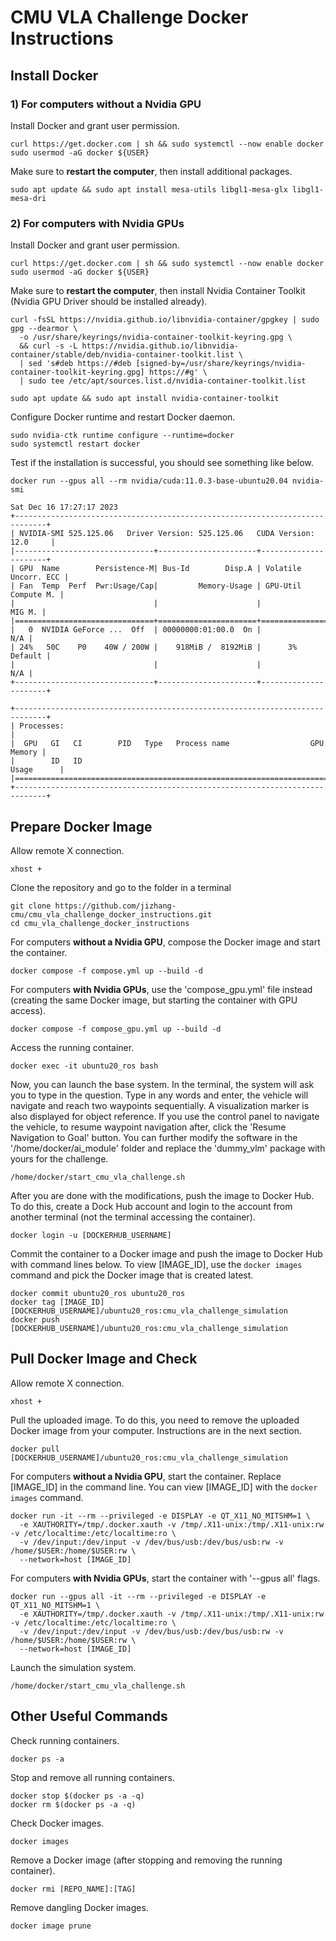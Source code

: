 # CMU VLA Challenge Docker Instructions

## Install Docker

### 1) For computers without a Nvidia GPU

Install Docker and grant user permission.
```
curl https://get.docker.com | sh && sudo systemctl --now enable docker
sudo usermod -aG docker ${USER}
```
Make sure to **restart the computer**, then install additional packages.
```
sudo apt update && sudo apt install mesa-utils libgl1-mesa-glx libgl1-mesa-dri
```

### 2) For computers with Nvidia GPUs

Install Docker and grant user permission.
```
curl https://get.docker.com | sh && sudo systemctl --now enable docker
sudo usermod -aG docker ${USER}
```
Make sure to **restart the computer**, then install Nvidia Container Toolkit (Nvidia GPU Driver
should be installed already).

```
curl -fsSL https://nvidia.github.io/libnvidia-container/gpgkey | sudo gpg --dearmor \
  -o /usr/share/keyrings/nvidia-container-toolkit-keyring.gpg \
  && curl -s -L https://nvidia.github.io/libnvidia-container/stable/deb/nvidia-container-toolkit.list \
  | sed 's#deb https://#deb [signed-by=/usr/share/keyrings/nvidia-container-toolkit-keyring.gpg] https://#g' \
  | sudo tee /etc/apt/sources.list.d/nvidia-container-toolkit.list
```
```
sudo apt update && sudo apt install nvidia-container-toolkit
```
Configure Docker runtime and restart Docker daemon.
```
sudo nvidia-ctk runtime configure --runtime=docker
sudo systemctl restart docker
```
Test if the installation is successful, you should see something like below.
```
docker run --gpus all --rm nvidia/cuda:11.0.3-base-ubuntu20.04 nvidia-smi
```
```
Sat Dec 16 17:27:17 2023       
+-----------------------------------------------------------------------------+
| NVIDIA-SMI 525.125.06   Driver Version: 525.125.06   CUDA Version: 12.0     |
|-------------------------------+----------------------+----------------------+
| GPU  Name        Persistence-M| Bus-Id        Disp.A | Volatile Uncorr. ECC |
| Fan  Temp  Perf  Pwr:Usage/Cap|         Memory-Usage | GPU-Util  Compute M. |
|                               |                      |               MIG M. |
|===============================+======================+======================|
|   0  NVIDIA GeForce ...  Off  | 00000000:01:00.0  On |                  N/A |
| 24%   50C    P0    40W / 200W |    918MiB /  8192MiB |      3%      Default |
|                               |                      |                  N/A |
+-------------------------------+----------------------+----------------------+
                                                                               
+-----------------------------------------------------------------------------+
| Processes:                                                                  |
|  GPU   GI   CI        PID   Type   Process name                  GPU Memory |
|        ID   ID                                                   Usage      |
|=============================================================================|
+-----------------------------------------------------------------------------+
```

## Prepare Docker Image

Allow remote X connection.
```
xhost +
```
Clone the repository and go to the folder in a terminal
```
git clone https://github.com/jizhang-cmu/cmu_vla_challenge_docker_instructions.git
cd cmu_vla_challenge_docker_instructions
```
For computers **without a Nvidia GPU**, compose the Docker image and start the container.
```
docker compose -f compose.yml up --build -d
```
For computers **with Nvidia GPUs**, use the 'compose_gpu.yml' file instead (creating the same Docker image, but starting the container with GPU access).
```
docker compose -f compose_gpu.yml up --build -d
```
Access the running container.
```
docker exec -it ubuntu20_ros bash
```
Now, you can launch the base system. In the terminal, the system will ask you to type in the question. Type in any words and enter, the vehicle will navigate and reach two waypoints sequentially. A visualization marker is also displayed for object reference. If you use the control panel to navigate the vehicle, to resume waypoint navigation after, click the 'Resume Navigation to Goal' button. You can further modify the software in the '/home/docker/ai_module' folder and replace the 'dummy_vlm' package with yours for the challenge.
```
/home/docker/start_cmu_vla_challenge.sh
```
After you are done with the modifications, push the image to Docker Hub. To do this, create a Dock Hub account and login to the account from another terminal (not the terminal accessing the container).
```
docker login -u [DOCKERHUB_USERNAME]
```
Commit the container to a Docker image and push the image to Docker Hub with command lines below. To view [IMAGE_ID], use the ``docker images`` command and pick the Docker image that is created latest.
```
docker commit ubuntu20_ros ubuntu20_ros
docker tag [IMAGE_ID] [DOCKERHUB_USERNAME]/ubuntu20_ros:cmu_vla_challenge_simulation
docker push [DOCKERHUB_USERNAME]/ubuntu20_ros:cmu_vla_challenge_simulation
```

## Pull Docker Image and Check

Allow remote X connection.
```
xhost +
```
Pull the uploaded image. To do this, you need to remove the uploaded Docker image from your computer. Instructions are in the next section.
```
docker pull [DOCKERHUB_USERNAME]/ubuntu20_ros:cmu_vla_challenge_simulation
```
For computers **without a Nvidia GPU**, start the container. Replace [IMAGE_ID] in the command line. You can view [IMAGE_ID] with the ``docker images`` command.
```
docker run -it --rm --privileged -e DISPLAY -e QT_X11_NO_MITSHM=1 \
  -e XAUTHORITY=/tmp/.docker.xauth -v /tmp/.X11-unix:/tmp/.X11-unix:rw -v /etc/localtime:/etc/localtime:ro \
  -v /dev/input:/dev/input -v /dev/bus/usb:/dev/bus/usb:rw -v /home/$USER:/home/$USER:rw \
  --network=host [IMAGE_ID]
```
For computers **with Nvidia GPUs**, start the container with '--gpus all' flags.
```
docker run --gpus all -it --rm --privileged -e DISPLAY -e QT_X11_NO_MITSHM=1 \
  -e XAUTHORITY=/tmp/.docker.xauth -v /tmp/.X11-unix:/tmp/.X11-unix:rw -v /etc/localtime:/etc/localtime:ro \
  -v /dev/input:/dev/input -v /dev/bus/usb:/dev/bus/usb:rw -v /home/$USER:/home/$USER:rw \
  --network=host [IMAGE_ID]
```
Launch the simulation system.
```
/home/docker/start_cmu_vla_challenge.sh
```

## Other Useful Commands

Check running containers.
```
docker ps -a
```
Stop and remove all running containers.
```
docker stop $(docker ps -a -q)
docker rm $(docker ps -a -q)
```
Check Docker images.
```
docker images
```
Remove a Docker image (after stopping and removing the running container).
```
docker rmi [REPO_NAME]:[TAG]
```
Remove dangling Docker images.
```
docker image prune
```
